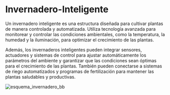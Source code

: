 # Invernadero-Inteligente
Un invernadero inteligente es una estructura diseñada para cultivar plantas de manera controlada y automatizada. Utiliza tecnología avanzada para monitorear y controlar las condiciones ambientales, como la temperatura, la humedad y la iluminación, para optimizar el crecimiento de las plantas.

Además, los invernaderos inteligentes pueden integrar sensores, actuadores y sistemas de control para ajustar automáticamente los parámetros del ambiente y garantizar que las condiciones sean óptimas para el crecimiento de las plantas. También pueden conectarse a sistemas de riego automatizados y programas de fertilización para mantener las plantas saludables y productivas.


![esquema_invernadero_bb](https://user-images.githubusercontent.com/99458764/235794739-52132cfd-03d2-4a88-a11f-05a12dff8ff4.png)
